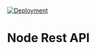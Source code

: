 [![Deployment](https://github.com/williamkoller/node-rest-api/actions/workflows/deployment.yml/badge.svg)](https://github.com/williamkoller/node-rest-api/actions/workflows/deployment.yml)

# Node Rest API
